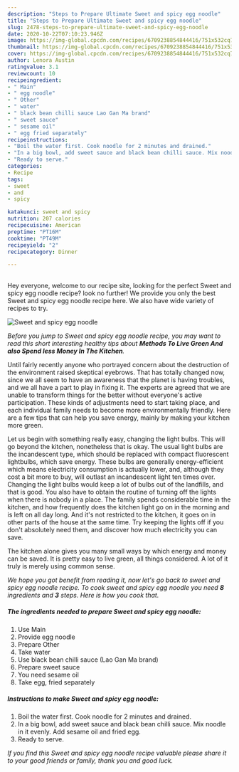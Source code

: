 ```yaml
---
description: "Steps to Prepare Ultimate Sweet and spicy egg noodle"
title: "Steps to Prepare Ultimate Sweet and spicy egg noodle"
slug: 2478-steps-to-prepare-ultimate-sweet-and-spicy-egg-noodle
date: 2020-10-22T07:10:23.946Z
image: https://img-global.cpcdn.com/recipes/6709238854844416/751x532cq70/sweet-and-spicy-egg-noodle-recipe-main-photo.jpg
thumbnail: https://img-global.cpcdn.com/recipes/6709238854844416/751x532cq70/sweet-and-spicy-egg-noodle-recipe-main-photo.jpg
cover: https://img-global.cpcdn.com/recipes/6709238854844416/751x532cq70/sweet-and-spicy-egg-noodle-recipe-main-photo.jpg
author: Lenora Austin
ratingvalue: 3.1
reviewcount: 10
recipeingredient:
- " Main"
- " egg noodle"
- " Other"
- " water"
- " black bean chilli sauce Lao Gan Ma brand"
- " sweet sauce"
- " sesame oil"
- " egg fried separately"
recipeinstructions:
- "Boil the water first. Cook noodle for 2 minutes and drained."
- "In a big bowl, add sweet sauce and black bean chilli sauce. Mix noodle in it evenly. Add sesame oil and fried egg."
- "Ready to serve."
categories:
- Recipe
tags:
- sweet
- and
- spicy

katakunci: sweet and spicy 
nutrition: 207 calories
recipecuisine: American
preptime: "PT16M"
cooktime: "PT49M"
recipeyield: "2"
recipecategory: Dinner

---
```

<br>
Hey everyone, welcome to our recipe site, looking for the perfect Sweet and spicy egg noodle recipe? look no further! We provide you only the best Sweet and spicy egg noodle recipe here. We also have wide variety of recipes to try.
<br>


![Sweet and spicy egg noodle](https://img-global.cpcdn.com/recipes/6709238854844416/751x532cq70/sweet-and-spicy-egg-noodle-recipe-main-photo.jpg)

<i>Before you jump to Sweet and spicy egg noodle recipe, you may want to read this short interesting healthy tips about 
<strong>Methods To Live Green And also Spend less Money In The Kitchen</strong>.</i>
</br>

Until fairly recently anyone who portrayed concern about the destruction of the environment raised skeptical eyebrows. That has totally changed now, since we all seem to have an awareness that the planet is having troubles, and we all have a part to play in fixing it. The experts are agreed that we are unable to transform things for the better without everyone's active participation. These kinds of adjustments need to start taking place, and each individual family needs to become more environmentally friendly. Here are a few tips that can help you save energy, mainly by making your kitchen more green.

Let us begin with something really easy, changing the light bulbs. This will go beyond the kitchen, nonetheless that is okay. The usual light bulbs are the incandescent type, which should be replaced with compact fluorescent lightbulbs, which save energy. These bulbs are generally energy-efficient which means electricity consumption is actually lower, and, although they cost a bit more to buy, will outlast an incandescent light ten times over. Changing the light bulbs would keep a lot of bulbs out of the landfills, and that is good. You also have to obtain the routine of turning off the lights when there is nobody in a place. The family spends considerable time in the kitchen, and how frequently does the kitchen light go on in the morning and is left on all day long. And it's not restricted to the kitchen, it goes on in other parts of the house at the same time. Try keeping the lights off if you don't absolutely need them, and discover how much electricity you can save.

The kitchen alone gives you many small ways by which energy and money can be saved. It is pretty easy to live green, all things considered. A lot of it truly is merely using common sense.


<i>We hope you got benefit from reading it, now let's go back to sweet and spicy egg noodle recipe. To cook sweet and spicy egg noodle you need <strong>8</strong> ingredients and <strong>3</strong> steps. Here is how you cook that.
</i>

##### The ingredients needed to prepare Sweet and spicy egg noodle:

1. Use  Main
1. Provide  egg noodle
1. Prepare  Other
1. Take  water
1. Use  black bean chilli sauce (Lao Gan Ma brand)
1. Prepare  sweet sauce
1. You need  sesame oil
1. Take  egg, fried separately


##### Instructions to make Sweet and spicy egg noodle:

1. Boil the water first. Cook noodle for 2 minutes and drained.
1. In a big bowl, add sweet sauce and black bean chilli sauce. Mix noodle in it evenly. Add sesame oil and fried egg.
1. Ready to serve.


<i>If you find this Sweet and spicy egg noodle recipe valuable please share it to your good friends or family, thank you and good luck.</i>
